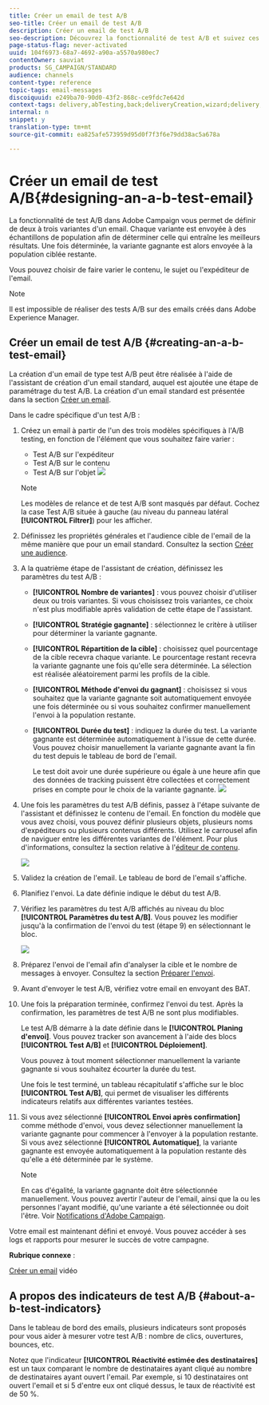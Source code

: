 ```yaml
---
title: Créer un email de test A/B
seo-title: Créer un email de test A/B
description: Créer un email de test A/B
seo-description: Découvrez la fonctionnalité de test A/B et suivez ces étapes pour créer un email depuis un modèle de test A/B dans Adobe Campaign.
page-status-flag: never-activated
uuid: 104f6973-68a7-4692-a90a-a5570a980ec7
contentOwner: sauviat
products: SG_CAMPAIGN/STANDARD
audience: channels
content-type: reference
topic-tags: email-messages
discoiquuid: e249ba70-90d0-43f2-868c-ce9fdc7e642d
context-tags: delivery,abTesting,back;deliveryCreation,wizard;delivery,main
internal: n
snippet: y
translation-type: tm+mt
source-git-commit: ea825afe573959d95d0f7f3f6e79dd38ac5a678a

---
```



# Créer un email de test A/B{#designing-an-a-b-test-email}

La fonctionnalité de test A/B dans Adobe Campaign vous permet de définir de deux à trois variantes d'un email. Chaque variante est envoyée à des échantillons de population afin de déterminer celle qui entraîne les meilleurs résultats. Une fois déterminée, la variante gagnante est alors envoyée à la population ciblée restante.

Vous pouvez choisir de faire varier le contenu, le sujet ou l'expéditeur de l'email.

>[!NOTE]
>
>Il est impossible de réaliser des tests A/B sur des emails créés dans Adobe Experience Manager.

## Créer un email de test A/B  {#creating-an-a-b-test-email}

La création d'un email de type test A/B peut être réalisée à l'aide de l'assistant de création d'un email standard, auquel est ajoutée une étape de paramétrage du test A/B. La création d'un email standard est présentée dans la section [Créer un email](../../channels/using/creating-an-email.md).

Dans le cadre spécifique d'un test A/B :

1. Créez un email à partir de l'un des trois modèles spécifiques à l'A/B testing, en fonction de l'élément que vous souhaitez faire varier :

   * Test A/B sur l'expéditeur
   * Test A/B sur le contenu
   * Test A/B sur l'objet
   ![](assets/create_ab_testing.png)

   >[!NOTE]
   >
   >Les modèles de relance et de test A/B sont masqués par défaut. Cochez la case Test A/B située à gauche (au niveau du panneau latéral **[!UICONTROL Filtrer]**) pour les afficher.

1. Définissez les propriétés générales et l'audience cible de l'email de la même manière que pour un email standard. Consultez la section [Créer une audience](../../audiences/using/creating-audiences.md).
1. A la quatrième étape de l'assistant de création, définissez les paramètres du test A/B :

   * **[!UICONTROL Nombre de variantes]** : vous pouvez choisir d'utiliser deux ou trois variantes. Si vous choisissez trois variantes, ce choix n'est plus modifiable après validation de cette étape de l'assistant.
   * **[!UICONTROL Stratégie gagnante]** : sélectionnez le critère à utiliser pour déterminer la variante gagnante.
   * **[!UICONTROL Répartition de la cible]** : choisissez quel pourcentage de la cible recevra chaque variante. Le pourcentage restant recevra la variante gagnante une fois qu'elle sera déterminée. La sélection est réalisée aléatoirement parmi les profils de la cible.
   * **[!UICONTROL Méthode d'envoi du gagnant]** : choisissez si vous souhaitez que la variante gagnante soit automatiquement envoyée une fois déterminée ou si vous souhaitez confirmer manuellement l'envoi à la population restante.
   * **[!UICONTROL Durée du test]** : indiquez la durée du test. La variante gagnante est déterminée automatiquement à l'issue de cette durée. Vous pouvez choisir manuellement la variante gagnante avant la fin du test depuis le tableau de bord de l'email.

      Le test doit avoir une durée supérieure ou égale à une heure afin que des données de tracking puissent être collectées et correctement prises en compte pour le choix de la variante gagnante.
   ![](assets/ab_parameters.png)

1. Une fois les paramètres du test A/B définis, passez à l'étape suivante de l'assistant et définissez le contenu de l'email. En fonction du modèle que vous avez choisi, vous pouvez définir plusieurs objets, plusieurs noms d'expéditeurs ou plusieurs contenus différents. Utilisez le carrousel afin de naviguer entre les différentes variantes de l'élément. Pour plus d'informations, consultez la section relative à l'[éditeur de contenu](../../designing/using/overview.md).

   ![](assets/create_ab_testing2.png)

1. Validez la création de l'email. Le tableau de bord de l'email s'affiche.
1. Planifiez l'envoi. La date définie indique le début du test A/B.
1. Vérifiez les paramètres du test A/B affichés au niveau du bloc **[!UICONTROL Paramètres du test A/B]**. Vous pouvez les modifier jusqu'à la confirmation de l'envoi du test (étape 9) en sélectionnant le bloc.

   ![](assets/create_ab_testing3.png)

1. Préparez l'envoi de l'email afin d'analyser la cible et le nombre de messages à envoyer. Consultez la section [Préparer l'envoi](../../sending/using/preparing-the-send.md).
1. Avant d'envoyer le test A/B, vérifiez votre email en envoyant des BAT.
1. Une fois la préparation terminée, confirmez l'envoi du test. Après la confirmation, les paramètres de test A/B ne sont plus modifiables.

   Le test A/B démarre à la date définie dans le **[!UICONTROL Planing d'envoi]**. Vous pouvez tracker son avancement à l'aide des blocs **[!UICONTROL Test A/B]** et **[!UICONTROL Déploiement]**.

   Vous pouvez à tout moment sélectionner manuellement la variante gagnante si vous souhaitez écourter la durée du test.

   Une fois le test terminé, un tableau récapitulatif s'affiche sur le bloc **[!UICONTROL Test A/B]**, qui permet de visualiser les différents indicateurs relatifs aux différentes variantes testées.

1. Si vous avez sélectionné **[!UICONTROL Envoi après confirmation]** comme méthode d'envoi, vous devez sélectionner manuellement la variante gagnante pour commencer à l'envoyer à la population restante. Si vous avez sélectionné **[!UICONTROL Automatique]**, la variante gagnante est envoyée automatiquement à la population restante dès qu'elle a été déterminée par le système.

   >[!NOTE]
   >
   >En cas d'égalité, la variante gagnante doit être sélectionnée manuellement. Vous pouvez avertir l'auteur de l'email, ainsi que la ou les personnes l'ayant modifié, qu'une variante a été sélectionnée ou doit l'être. Voir [Notifications d'Adobe Campaign](../../administration/using/sending-internal-notifications.md).

Votre email est maintenant défini et envoyé. Vous pouvez accéder à ses logs et rapports pour mesurer le succès de votre campagne.

**Rubrique connexe** :

[Créer un email](https://helpx.adobe.com/campaign/kt/acs/using/acs-create-email-from-homepage-feature-video-use.html) vidéo

## A propos des indicateurs de test A/B {#about-a-b-test-indicators}

Dans le tableau de bord des emails, plusieurs indicateurs sont proposés pour vous aider à mesurer votre test A/B : nombre de clics, ouvertures, bounces, etc.

Notez que l'indicateur **[!UICONTROL Réactivité estimée des destinataires]** est un taux comparant le nombre de destinataires ayant cliqué au nombre de destinataires ayant ouvert l'email. Par exemple, si 10 destinataires ont ouvert l'email et si 5 d'entre eux ont cliqué dessus, le taux de réactivité est de 50 %.
